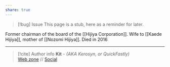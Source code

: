 ```yaml
---
share: true
---
```

> [!bug] Issue
> This page is a stub, here as a reminder for later.

Former chairman of the board of the [[Hijiya Corporation]]. Wife to [[Kaede Hijiya]], mother of [[Nozomi Hijiya]]. Died in 2016

-----
> [!cite] Author info
> **Kit** - *(AKA Kerosyn, or QuickFastly)*\
> [Web zone](https://kerosyn.link) // [Social](https://m.tripulse.link/@kit)